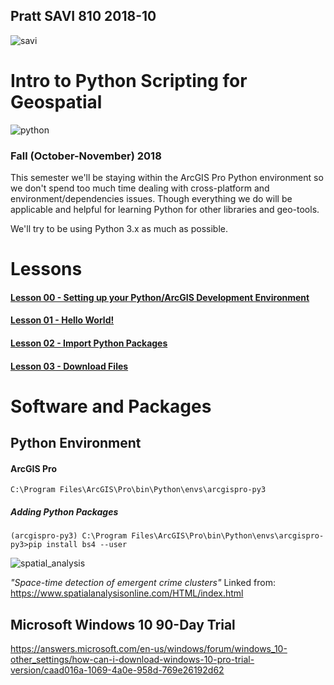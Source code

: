 ## Pratt SAVI 810 2018-10
 
![savi](http://www.pratt.edu/tiny_mce/plugins/imagemanager/files/Light_brown_blue22.jpg)

# Intro to Python Scripting for Geospatial

![python](https://raw.githubusercontent.com/pratt-savi-810/pratt-savi-810-2018-10/master/images/python_logo.png)

### Fall (October-November) 2018
This semester we'll be staying within the ArcGIS Pro Python environment so we don't spend too much time dealing with cross-platform and environment/dependencies issues. Though everything we do will be applicable and helpful for learning Python for other libraries and geo-tools. 

We'll try to be using Python 3.x as much as possible. 

# Lessons
#### [Lesson 00 - Setting up your Python/ArcGIS Development Environment](https://github.com/pratt-savi-810/pratt-savi-810-2018-10/tree/master/lessons/lesson_00_python_setup)

#### [Lesson 01 - Hello World!](https://github.com/pratt-savi-810/pratt-savi-810-2018-10/tree/master/lessons/lesson_01_hello_world)	
	
#### [Lesson 02 - Import Python Packages](https://github.com/pratt-savi-810/pratt-savi-810-2018-10/tree/master/lessons/lesson_02_import)

#### [Lesson 03 - Download Files](https://github.com/pratt-savi-810/pratt-savi-810-2018-10/tree/master/lessons/lesson_03_download_files)

# Software and Packages

## Python Environment

#### ArcGIS Pro

    C:\Program Files\ArcGIS\Pro\bin\Python\envs\arcgispro-py3


##### Adding Python Packages

    (arcgispro-py3) C:\Program Files\ArcGIS\Pro\bin\Python\envs\arcgispro-py3>pip install bs4 --user

![spatial_analysis](https://www.spatialanalysisonline.com/HTML/spatiotemporalscan_zoom57.png)

*"Space-time detection of emergent crime clusters"* 
Linked from: https://www.spatialanalysisonline.com/HTML/index.html



## **Microsoft Windows 10 90-Day Trial**

https://answers.microsoft.com/en-us/windows/forum/windows_10-other_settings/how-can-i-download-windows-10-pro-trial-version/caad016a-1069-4a0e-958d-769e26192d62

